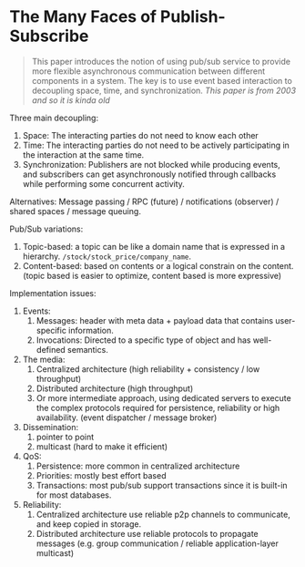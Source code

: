 # The Many Faces of Publish-Subscribe

> This paper introduces the notion of using pub/sub service to provide more flexible asynchronous communication between different components in a system. The key is to use event based interaction to decoupling space, time, and synchronization. 
> *This paper is from 2003 and so it is kinda old*

Three main decoupling:
1. Space: The interacting parties do not need to know each other
2. Time: The interacting parties do not need to be actively participating in the interaction at the same time.
3. Synchronization: Publishers are not blocked while producing events, and subscribers can get asynchronously notified through callbacks while performing some concurrent activity.

Alternatives: Message passing / RPC (future) / notifications (observer) / shared spaces / message queuing.

Pub/Sub variations:
1. Topic-based: a topic can be like a domain name that is expressed in a hierarchy. `/stock/stock_price/company_name`.
2. Content-based: based on contents or a logical constrain on the content.
(topic based is easier to optimize, content based is more expressive)

Implementation issues:
1. Events:
	1. Messages: header with meta data + payload data that contains user-specific information.
	2. Invocations: Directed to a specific type of object and has well-defined semantics.
2. The media:
	1. Centralized architecture (high reliability + consistency / low throughput)
	2. Distributed architecture (high throughput)
	3. Or more intermediate approach, using dedicated servers to execute the complex protocols required for persistence, reliability or high availability. (event dispatcher / message broker)
3. Dissemination:
	1. pointer to point
	2. multicast (hard to make it efficient)
4. QoS:
	1. Persistence: more common in centralized architecture
	2. Priorities: mostly best effort based
	3. Transactions: most pub/sub support transactions since it is built-in for most databases.
5. Reliability:
	1. Centralized architecture use reliable p2p channels to communicate, and keep copied in storage.
	2. Distributed architecture use reliable protocols to propagate messages (e.g. group communication / reliable application-layer multicast)

